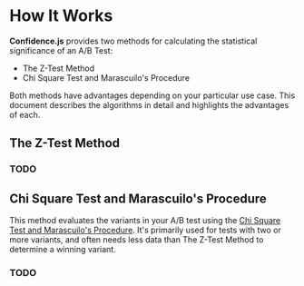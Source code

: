 # How It Works

**Confidence.js** provides two methods for calculating the statistical significance of an A/B Test:
- The Z-Test Method
- Chi Square Test and Marascuilo's Procedure

Both methods have advantages depending on your particular use case. This document describes the algorithms in detail and highlights the advantages of each.

## The Z-Test Method

### TODO

## Chi Square Test and Marascuilo's Procedure

This method evaluates the variants in your A/B test using the [Chi Square Test and Marascuilo's Procedure](http://www.prenhall.com/behindthebook/0136149901/pdf/Levine_CH12.pdf). It's primarily used for tests with two or more variants, and often needs less data than The Z-Test Method to determine a winning variant.

### TODO
